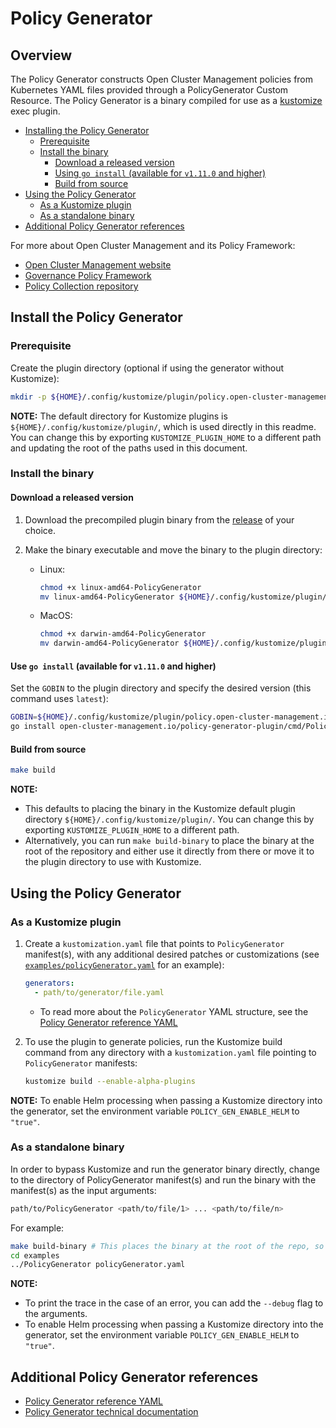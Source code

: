 # Policy Generator

## Overview

The Policy Generator constructs Open Cluster Management policies from Kubernetes YAML files provided through a
PolicyGenerator Custom Resource. The Policy Generator is a binary compiled for use as a
[kustomize](https://kustomize.io/) exec plugin.

- [Installing the Policy Generator](#installing-the-policy-generator)
  - [Prerequisite](#prerequisite)
  - [Install the binary](#install-the-binary)
    - [Download a released version](#download-a-released-version)
    - [Using `go install` (available for `v1.11.0` and higher)](#using-go-install-available-for-v1110-and-higher)
    - [Build from source](#build-from-source)
- [Using the Policy Generator](#using-the-policy-generator)
  - [As a Kustomize plugin](#as-a-kustomize-plugin)
  - [As a standalone binary](#as-a-standalone-binary)
- [Additional Policy Generator references](#additional-policy-generator-references)

For more about Open Cluster Management and its Policy Framework:

- [Open Cluster Management website](https://open-cluster-management.io/)
- [Governance Policy Framework](https://open-cluster-management.io/getting-started/integration/policy-framework/)
- [Policy Collection repository](https://github.com/open-cluster-management-io/policy-collection)

## Install the Policy Generator

### Prerequisite

Create the plugin directory (optional if using the generator without Kustomize):

```bash
mkdir -p ${HOME}/.config/kustomize/plugin/policy.open-cluster-management.io/v1/policygenerator
```

**NOTE:** The default directory for Kustomize plugins is `${HOME}/.config/kustomize/plugin/`, which is used directly in
this readme. You can change this by exporting `KUSTOMIZE_PLUGIN_HOME` to a different path and updating the root of the
paths used in this document.

### Install the binary

#### Download a released version

1. Download the precompiled plugin binary from the
   [release](https://github.com/open-cluster-management-io/policy-generator-plugin/releases) of your choice.

2. Make the binary executable and move the binary to the plugin directory:

   - Linux:

     ```bash
     chmod +x linux-amd64-PolicyGenerator
     mv linux-amd64-PolicyGenerator ${HOME}/.config/kustomize/plugin/policy.open-cluster-management.io/v1/policygenerator/PolicyGenerator
     ```

   - MacOS:
     ```bash
     chmod +x darwin-amd64-PolicyGenerator
     mv darwin-amd64-PolicyGenerator ${HOME}/.config/kustomize/plugin/policy.open-cluster-management.io/v1/policygenerator/PolicyGenerator
     ```

#### Use `go install` (available for `v1.11.0` and higher)

Set the `GOBIN` to the plugin directory and specify the desired version (this command uses `latest`):

```bash
GOBIN=${HOME}/.config/kustomize/plugin/policy.open-cluster-management.io/v1/policygenerator \
go install open-cluster-management.io/policy-generator-plugin/cmd/PolicyGenerator@latest
```

#### Build from source

```bash
make build
```

**NOTE:**

- This defaults to placing the binary in the Kustomize default plugin directory `${HOME}/.config/kustomize/plugin/`. You
  can change this by exporting `KUSTOMIZE_PLUGIN_HOME` to a different path.
- Alternatively, you can run `make build-binary` to place the binary at the root of the repository and either use it
  directly from there or move it to the plugin directory to use with Kustomize.

## Using the Policy Generator

### As a Kustomize plugin

1. Create a `kustomization.yaml` file that points to `PolicyGenerator` manifest(s), with any additional desired patches
   or customizations (see [`examples/policyGenerator.yaml`](./examples/policyGenerator.yaml) for an example):

   ```yaml
   generators:
     - path/to/generator/file.yaml
   ```

   - To read more about the `PolicyGenerator` YAML structure, see the
     [Policy Generator reference YAML](./docs/policygenerator-reference.yaml)

2. To use the plugin to generate policies, run the Kustomize build command from any directory with a
   `kustomization.yaml` file pointing to `PolicyGenerator` manifests:
   ```bash
   kustomize build --enable-alpha-plugins
   ```

  **NOTE:** To enable Helm processing when passing a Kustomize directory into the generator, set
  the environment variable `POLICY_GEN_ENABLE_HELM` to `"true"`.

### As a standalone binary

In order to bypass Kustomize and run the generator binary directly, change to the directory of PolicyGenerator
manifest(s) and run the binary with the manifest(s) as the input arguments:

```bash
path/to/PolicyGenerator <path/to/file/1> ... <path/to/file/n>
```

For example:

```bash
make build-binary # This places the binary at the root of the repo, so this is optional if it was done previously
cd examples
../PolicyGenerator policyGenerator.yaml
```

**NOTE:** 
- To print the trace in the case of an error, you can add the `--debug` flag to the arguments.
- To enable Helm processing when passing a Kustomize directory into the generator, set
  the environment variable `POLICY_GEN_ENABLE_HELM` to `"true"`.

## Additional Policy Generator references

- [Policy Generator reference YAML](./docs/policygenerator-reference.yaml)
- [Policy Generator technical documentation](./docs/policygenerator.md)
